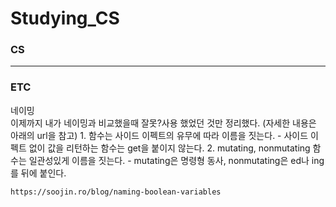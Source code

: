 # Studying_CS

###   CS

---

### ETC
네이밍  
    이제까지 내가 네이밍과 비교했을때 잘못?사용 했었던 것만 정리했다. (자세한 내용은 아래의 url을 참고)
    1. 함수는 사이드 이펙트의 유무에 따라 이름을 짓는다.
       - 사이드 이펙트 없이 값을 리턴하는 함수는 get을 붙이지 않는다.
    2. mutating, nonmutating 함수는 일관성있게 이름을 짓는다.
       - mutating은 명령형 동사, nonmutating은 ed나 ing를 뒤에 붙인다.
    
    https://soojin.ro/blog/naming-boolean-variables

